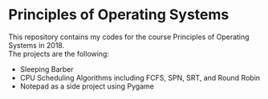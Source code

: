 # Principles of Operating Systems
This repository contains my codes for the course Principles of Operating Systems in 2018.\
The projects are the following:
- Sleeping Barber
- CPU Scheduling Algorithms including FCFS, SPN, SRT, and Round Robin
- Notepad as a side project using Pygame
